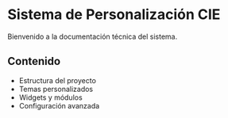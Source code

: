 # Sistema de Personalización CIE

Bienvenido a la documentación técnica del sistema.

## Contenido
- Estructura del proyecto
- Temas personalizados
- Widgets y módulos
- Configuración avanzada

